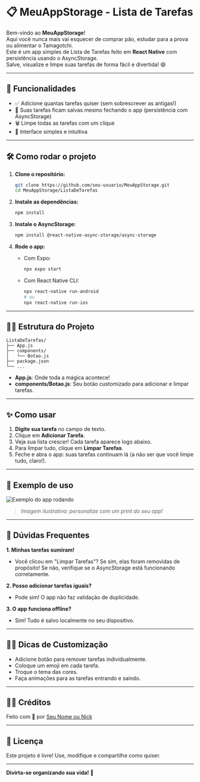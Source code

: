 # 📋 MeuAppStorage - Lista de Tarefas

Bem-vindo ao **MeuAppStorage**!  
Aqui você nunca mais vai esquecer de comprar pão, estudar para a prova ou alimentar o Tamagotchi.  
Este é um app simples de Lista de Tarefas feito em **React Native** com persistência usando o AsyncStorage.  
Salve, visualize e limpe suas tarefas de forma fácil e divertida! 😄

---

## 🚀 Funcionalidades

- ✅ Adicione quantas tarefas quiser (sem sobrescrever as antigas!)
- 💾 Suas tarefas ficam salvas mesmo fechando o app (persistência com AsyncStorage)
- 🗑️ Limpe todas as tarefas com um clique
- 📱 Interface simples e intuitiva

---

## 🛠️ Como rodar o projeto

1. **Clone o repositório:**
   ```sh
   git clone https://github.com/seu-usuario/MeuAppStorage.git
   cd MeuAppStorage/ListaDeTarefas
   ```

2. **Instale as dependências:**
   ```sh
   npm install
   ```

3. **Instale o AsyncStorage:**
   ```sh
   npm install @react-native-async-storage/async-storage
   ```

4. **Rode o app:**
   - Com Expo:
     ```sh
     npx expo start
     ```
   - Com React Native CLI:
     ```sh
     npx react-native run-android
     # ou
     npx react-native run-ios
     ```

---

## 🧑‍💻 Estrutura do Projeto

```
ListaDeTarefas/
├── App.js
├── components/
│   └── Botao.js
├── package.json
└── ...
```

- **App.js**: Onde toda a mágica acontece!
- **components/Botao.js**: Seu botão customizado para adicionar e limpar tarefas.

---

## ✨ Como usar

1. **Digite sua tarefa** no campo de texto.
2. Clique em **Adicionar Tarefa**.
3. Veja sua lista crescer! Cada tarefa aparece logo abaixo.
4. Para limpar tudo, clique em **Limpar Tarefas**.
5. Feche e abra o app: suas tarefas continuam lá (a não ser que você limpe tudo, claro!).

---

## 📝 Exemplo de uso

![Exemplo do app rodando](https://user-images.githubusercontent.com/0000000/000000000-00000000-0000-0000-0000-000000000000.png)
> *Imagem ilustrativa: personalize com um print do seu app!*

---

## 🤔 Dúvidas Frequentes

**1. Minhas tarefas sumiram!**
- Você clicou em "Limpar Tarefas"? Se sim, elas foram removidas de propósito! Se não, verifique se o AsyncStorage está funcionando corretamente.

**2. Posso adicionar tarefas iguais?**
- Pode sim! O app não faz validação de duplicidade.

**3. O app funciona offline?**
- Sim! Tudo é salvo localmente no seu dispositivo.

---

## 🧙‍♂️ Dicas de Customização

- Adicione botão para remover tarefas individualmente.
- Coloque um emoji em cada tarefa.
- Troque o tema das cores.
- Faça animações para as tarefas entrando e saindo.

---

## 🦸‍♀️ Créditos

Feito com 💙 por [Seu Nome ou Nick](https://github.com/seu-usuario)

---

## 📃 Licença

Este projeto é livre! Use, modifique e compartilhe como quiser.

---

**Divirta-se organizando sua vida! 🚀**
